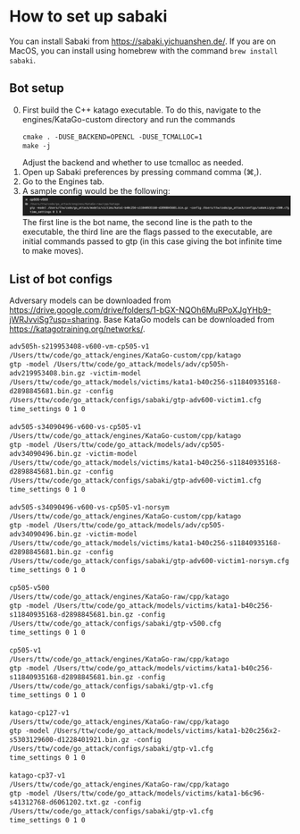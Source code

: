 # How to set up sabaki

You can install Sabaki from https://sabaki.yichuanshen.de/.
If you are on MacOS, you can install using homebrew with the command
`brew install sabaki`.

## Bot setup
0. First build the C++ katago executable.
   To do this, navigate to the engines/KataGo-custom directory and run the commands
   ```
   cmake . -DUSE_BACKEND=OPENCL -DUSE_TCMALLOC=1
   make -j
   ```
   Adjust the backend and whether to use tcmalloc as needed.
1. Open up Sabaki preferences by pressing command comma (⌘,).
2. Go to the Engines tab.
3. A sample config would be the following:
  ![bot-config-screenshot](bot-config-screenshot.png)
  The first line is the bot name,
  the second line is the path to the executable,
  the third line are the flags passed to the executable,
  are initial commands passed to gtp
  (in this case giving the bot infinite time to make moves).

## List of bot configs

Adversary models can be downloaded from
https://drive.google.com/drive/folders/1-bGX-NQOh6MuRPoXJgYHb9-jWRJvviSg?usp=sharing.
Base KataGo models can be downloaded from
https://katagotraining.org/networks/.

```
adv505h-s219953408-v600-vm-cp505-v1
/Users/ttw/code/go_attack/engines/KataGo-custom/cpp/katago
gtp -model /Users/ttw/code/go_attack/models/adv/cp505h-adv219953408.bin.gz -victim-model /Users/ttw/code/go_attack/models/victims/kata1-b40c256-s11840935168-d2898845681.bin.gz -config /Users/ttw/code/go_attack/configs/sabaki/gtp-adv600-victim1.cfg
time_settings 0 1 0

adv505-s34090496-v600-vs-cp505-v1
/Users/ttw/code/go_attack/engines/KataGo-custom/cpp/katago
gtp -model /Users/ttw/code/go_attack/models/adv/cp505-adv34090496.bin.gz -victim-model /Users/ttw/code/go_attack/models/victims/kata1-b40c256-s11840935168-d2898845681.bin.gz -config /Users/ttw/code/go_attack/configs/sabaki/gtp-adv600-victim1.cfg
time_settings 0 1 0

adv505-s34090496-v600-vs-cp505-v1-norsym
/Users/ttw/code/go_attack/engines/KataGo-custom/cpp/katago
gtp -model /Users/ttw/code/go_attack/models/adv/cp505-adv34090496.bin.gz -victim-model /Users/ttw/code/go_attack/models/victims/kata1-b40c256-s11840935168-d2898845681.bin.gz -config /Users/ttw/code/go_attack/configs/sabaki/gtp-adv600-victim1-norsym.cfg 
time_settings 0 1 0

cp505-v500
/Users/ttw/code/go_attack/engines/KataGo-raw/cpp/katago
gtp -model /Users/ttw/code/go_attack/models/victims/kata1-b40c256-s11840935168-d2898845681.bin.gz -config /Users/ttw/code/go_attack/configs/sabaki/gtp-v500.cfg
time_settings 0 1 0

cp505-v1
/Users/ttw/code/go_attack/engines/KataGo-raw/cpp/katago
gtp -model /Users/ttw/code/go_attack/models/victims/kata1-b40c256-s11840935168-d2898845681.bin.gz -config /Users/ttw/code/go_attack/configs/sabaki/gtp-v1.cfg
time_settings 0 1 0

katago-cp127-v1
/Users/ttw/code/go_attack/engines/KataGo-raw/cpp/katago
gtp -model /Users/ttw/code/go_attack/models/victims/kata1-b20c256x2-s5303129600-d1228401921.bin.gz -config /Users/ttw/code/go_attack/configs/sabaki/gtp-v1.cfg
time_settings 0 1 0

katago-cp37-v1
/Users/ttw/code/go_attack/engines/KataGo-raw/cpp/katago
gtp -model /Users/ttw/code/go_attack/models/victims/kata1-b6c96-s41312768-d6061202.txt.gz -config /Users/ttw/code/go_attack/configs/sabaki/gtp-v1.cfg
time_settings 0 1 0
```

